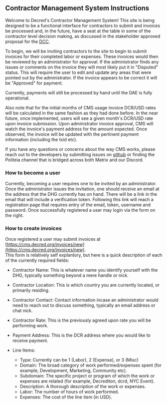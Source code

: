 ## Contractor Management System Instructions

Welcome to Decred's Contractor Management System!  This site is being designed 
to be a functional interface for contractors to submit and invoices be processed
and, in the future, have a seat at the table in some of the contractor level 
decision making, as discussed in the stakeholder approved proposal for the 
[DCC](https://proposals.decred.org/proposals/fa38a3593d9a3f6cb2478a24c25114f5097c572f6dadf24c78bb521ed10992a4).

To begin, we will be inviting contractors to the site to begin to submit 
invoices for their completed labor or expenses.  These invoices would then be 
reviewed by an administrator for approval.  If the administrator finds any
issues or comments on the invoice they will most likely put it in "Disputed"
status.  This will require the user to edit and update any areas that were
pointed out by the administrator.  If the invoice appears to be correct it will
be "Approved" for payment. 

Currently, payments will still be processed by hand until the DAE is fully
operational.

Also note that for the initial months of CMS usage invoice DCR/USD rates will be
calculated in the same fashion as they had done before.  In the near future,
once implemented, users will see a given month's DCR/USD rate upon invoice
submission.  Upon administrator invoice approval, CMS will watch the invoice's
payment address for the amount expected.  Once observed, the invoice will be
updated with the pertinent payment information (including the txid etc).

If you have any questions or concerns about the way CMS works, please reach out
to the developers by submitting issues on [github](https://github.com/hdfchain/politeia)
or finding the Politeia channel that is bridged across both Matrix and our
Discord.

### How to become a user

Currently, becoming a user requires one to be invited by an administrator.  Once
the administrator issues the invitation, one should receive an email at the
address that the DHG currently has on hand.  There will be a link in the email
that will include a verification token.  Following this link will reach a
registration page that requires entry of the email, token, username and password.
Once successfully registered a user may login via the form on the right.

### How to create invoices

Once registered a user may submit invoices at
[https://cms.decred.org/invoices/new](https://cms.decred.org/invoices/new).  
This form is relatively self explantory, but here is a quick description of each
of the currently required fields:

* Contractor Name: This is whatever name you identify yourself with the DHG, typically something beyond a mere handle or nick.
* Contractor Location: This is which country you are currently located, or primarily residing.
* Contractor Contact: Contact information incase an administrator would need to reach out to discuss something, typically an email address or chat nick.
* Contractor Rate: This is the previously agreed upon rate you will be performing work.
* Payment Address: This is the DCR address where you would like to receive payment.  

* Line Items:
  * Type: Currently can be 1 (Labor), 2 (Expense), or 3 (Misc)
  * Domain: The broad category of work performed/expenses spent (for example, Development, Marketing, Community etc).
  * Subdomain: The specific project or program of which the work or expenses are related (for example, Decrediton, dcrd, NYC Event).
  * Description: A thorough description of the work or expenses.
  * Labor: The number of hours of work performed.
  * Expenses: The cost of the line item (in USD).
